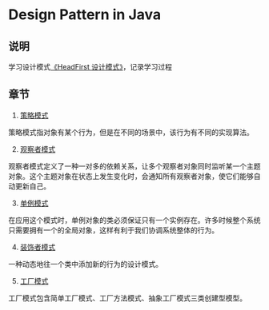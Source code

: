# Design Pattern in Java

## 说明 ##

学习设计模式[《HeadFirst 设计模式》](https://book.douban.com/subject/2243615/)，记录学习过程

## 章节 ##

1. [策略模式](./src/main/java/strategy "策略模式")

策略模式指对象有某个行为，但是在不同的场景中，该行为有不同的实现算法。

2. [观察者模式](./src/main/resources/observer.md "观察者模式")

观察者模式定义了一种一对多的依赖关系，让多个观察者对象同时监听某一个主题对象。这个主题对象在状态上发生变化时，会通知所有观察者对象，使它们能够自动更新自己。

3. [单例模式](./src/main/resources/singleton.md "单例模式")

在应用这个模式时，单例对象的类必须保证只有一个实例存在。许多时候整个系统只需要拥有一个的全局对象，这样有利于我们协调系统整体的行为。

4. [装饰者模式](./src/main/java/decorator "装饰者模式")

一种动态地往一个类中添加新的行为的设计模式。

5. [工厂模式](./src/main/java/factory "工厂模式")

工厂模式包含简单工厂模式、工厂方法模式、抽象工厂模式三类创建型模型。